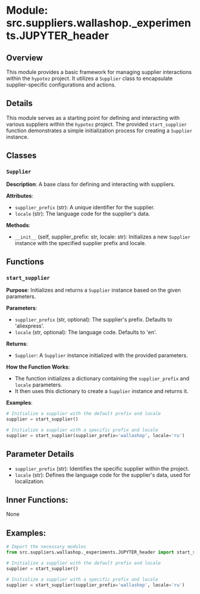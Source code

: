 # Module: src.suppliers.wallashop._experiments.JUPYTER_header

## Overview

This module provides a basic framework for managing supplier interactions within the `hypotez` project. It utilizes a `Supplier` class to encapsulate supplier-specific configurations and actions. 

## Details

This module serves as a starting point for defining and interacting with various suppliers within the `hypotez` project. The provided `start_supplier` function demonstrates a simple initialization process for creating a `Supplier` instance.

## Classes

### `Supplier`

**Description**:  A base class for defining and interacting with suppliers. 

**Attributes**:
  - `supplier_prefix` (str): A unique identifier for the supplier.
  - `locale` (str): The language code for the supplier's data.

**Methods**:
  - `__init__` (self, supplier_prefix: str, locale: str): Initializes a new `Supplier` instance with the specified supplier prefix and locale.

## Functions

### `start_supplier`

**Purpose**:  Initializes and returns a `Supplier` instance based on the given parameters.

**Parameters**:
 - `supplier_prefix` (str, optional): The supplier's prefix. Defaults to 'aliexpress'.
 - `locale` (str, optional): The language code. Defaults to 'en'.

**Returns**:
 - `Supplier`: A `Supplier` instance initialized with the provided parameters.

**How the Function Works**:
  - The function initializes a dictionary containing the `supplier_prefix` and `locale` parameters.
  - It then uses this dictionary to create a `Supplier` instance and returns it.

**Examples**:

```python
# Initialize a supplier with the default prefix and locale
supplier = start_supplier()

# Initialize a supplier with a specific prefix and locale
supplier = start_supplier(supplier_prefix='wallashop', locale='ru')
```

## Parameter Details

- `supplier_prefix` (str):  Identifies the specific supplier within the project. 
- `locale` (str): Defines the language code for the supplier's data, used for localization.

## Inner Functions:

None

## Examples:

```python
# Import the necessary modules
from src.suppliers.wallashop._experiments.JUPYTER_header import start_supplier

# Initialize a supplier with the default prefix and locale
supplier = start_supplier()

# Initialize a supplier with a specific prefix and locale
supplier = start_supplier(supplier_prefix='wallashop', locale='ru')
```